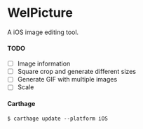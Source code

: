 # WelPicture
A iOS image editing tool.


#### TODO

- [ ] Image information
- [ ] Square crop and generate different sizes
- [ ] Generate GIF with multiple images
- [ ] Scale

#### Carthage

`$ carthage update --platform iOS`